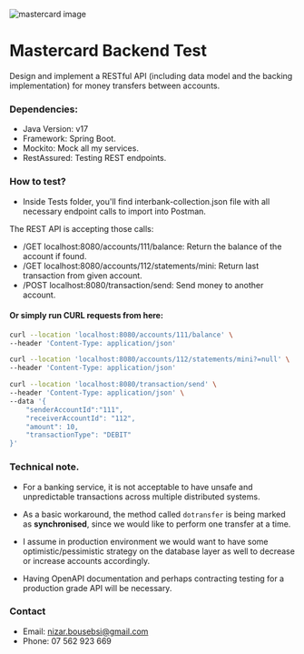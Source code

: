 ![mastercard image](https://www.investopedia.com/thmb/mwHW7XCk-VHMUdAIOPHvuOsMQAU=/1500x0/filters:no_upscale():max_bytes(150000):strip_icc()/522421671-5bfc38d946e0fb00517f989a.jpg)

# Mastercard Backend Test

Design and implement a RESTful API (including data model and the backing implementation) for
money transfers between accounts.

### Dependencies:

- Java Version: v17
- Framework: Spring Boot.
- Mockito: Mock all my services.
- RestAssured: Testing REST endpoints.

### How to test?

- Inside Tests folder, you'll find interbank-collection.json file with all necessary endpoint calls to import into
  Postman.

The REST API is accepting those calls:

- /GET localhost:8080/accounts/111/balance: Return the balance of the account if found.
- /GET localhost:8080/accounts/112/statements/mini: Return last transaction from given account.
- /POST localhost:8080/transaction/send: Send money to another account.

#### Or simply run CURL requests from here:

```BASH
curl --location 'localhost:8080/accounts/111/balance' \
--header 'Content-Type: application/json'
```

```BASH
curl --location 'localhost:8080/accounts/112/statements/mini?=null' \
--header 'Content-Type: application/json'
```

```BASH
curl --location 'localhost:8080/transaction/send' \
--header 'Content-Type: application/json' \
--data '{
    "senderAccountId":"111",
    "receiverAccountId": "112",
    "amount": 10,
    "transactionType": "DEBIT"
}'
```

### Technical note.

- For a banking service, it is not acceptable to have unsafe and unpredictable transactions across multiple distributed
  systems.

- As a basic workaround, the method called ``dotransfer`` is being marked as **synchronised**, since we would like to
  perform one transfer at a time.

- I assume in production environment we would want to have some optimistic/pessimistic strategy on the database layer as
  well to decrease or increase accounts accordingly.

- Having OpenAPI documentation and perhaps contracting testing for a production grade API will be necessary.

### Contact

- Email: nizar.bousebsi@gmail.com
- Phone: 07 562 923 669
